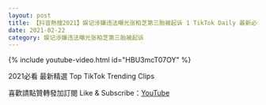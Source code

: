 ```yaml
---
layout: post
title: 【抖音熱搜2021】娱记涉嫌违法曝光张柏芝第三胎被起诉 1 TikTok Daily 最新必看精選合集2021 02 22
date: 2021-02-22
category: 娱记涉嫌违法曝光张柏芝第三胎被起诉
---
```


{% include youtube-video.html id="HBU3mcT07OY" %}

2021必看 最新精選 Top TikTok Trending Clips

喜歡請點贊轉發加訂閱 Like & Subscribe：[YouTube](https://www.youtube.com/channel/UCAoR7VcanIPd04uEq_GIylA/videos)

